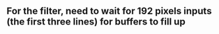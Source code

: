 ## For the filter, need to wait for 192 pixels inputs (the first three lines) for buffers to fill up
